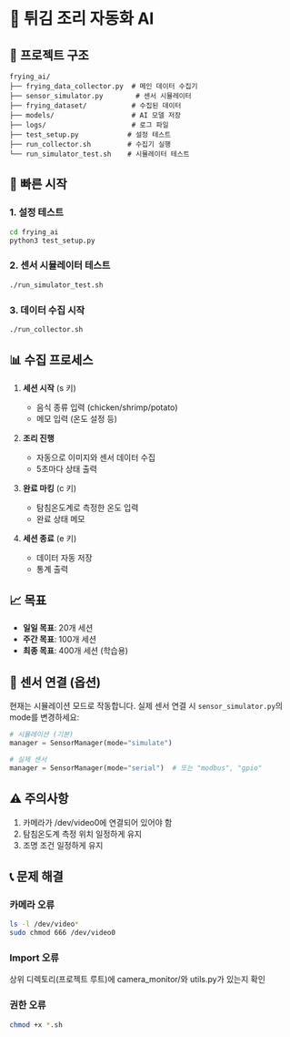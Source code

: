 # 🍗 튀김 조리 자동화 AI

## 📁 프로젝트 구조
```
frying_ai/
├── frying_data_collector.py  # 메인 데이터 수집기
├── sensor_simulator.py        # 센서 시뮬레이터
├── frying_dataset/           # 수집된 데이터
├── models/                   # AI 모델 저장
├── logs/                     # 로그 파일
├── test_setup.py            # 설정 테스트
├── run_collector.sh         # 수집기 실행
└── run_simulator_test.sh    # 시뮬레이터 테스트
```

## 🚀 빠른 시작

### 1. 설정 테스트
```bash
cd frying_ai
python3 test_setup.py
```

### 2. 센서 시뮬레이터 테스트
```bash
./run_simulator_test.sh
```

### 3. 데이터 수집 시작
```bash
./run_collector.sh
```

## 📊 수집 프로세스

1. **세션 시작** (s 키)
   - 음식 종류 입력 (chicken/shrimp/potato)
   - 메모 입력 (온도 설정 등)

2. **조리 진행**
   - 자동으로 이미지와 센서 데이터 수집
   - 5초마다 상태 출력

3. **완료 마킹** (c 키)
   - 탐침온도계로 측정한 온도 입력
   - 완료 상태 메모

4. **세션 종료** (e 키)
   - 데이터 자동 저장
   - 통계 출력

## 📈 목표

- **일일 목표**: 20개 세션
- **주간 목표**: 100개 세션
- **최종 목표**: 400개 세션 (학습용)

## 🔧 센서 연결 (옵션)

현재는 시뮬레이션 모드로 작동합니다.
실제 센서 연결 시 `sensor_simulator.py`의 mode를 변경하세요:

```python
# 시뮬레이션 (기본)
manager = SensorManager(mode="simulate")

# 실제 센서
manager = SensorManager(mode="serial")  # 또는 "modbus", "gpio"
```

## ⚠️ 주의사항

1. 카메라가 /dev/video0에 연결되어 있어야 함
2. 탐침온도계 측정 위치 일정하게 유지
3. 조명 조건 일정하게 유지

## 📞 문제 해결

### 카메라 오류
```bash
ls -l /dev/video*
sudo chmod 666 /dev/video0
```

### Import 오류
상위 디렉토리(프로젝트 루트)에 camera_monitor/와 utils.py가 있는지 확인

### 권한 오류
```bash
chmod +x *.sh
```

